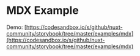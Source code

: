 # MDX Example

Demo: [https://codesandbox.io/s/github/nuxt-community/storybook/tree/master/examples/mdx](https://codesandbox.io/s/github/nuxt-community/storybook/tree/master/examples/mdx)